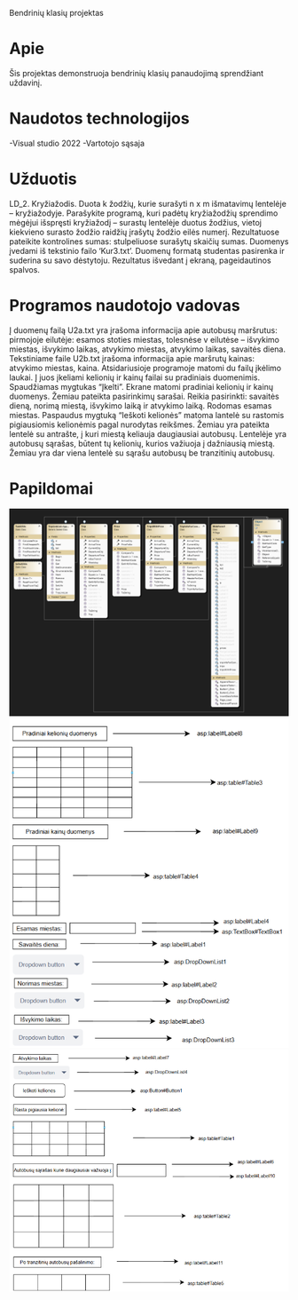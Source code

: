 Bendrinių klasių projektas

# Apie
Šis projektas demonstruoja bendrinių klasių panaudojimą sprendžiant uždavinį.

# Naudotos technologijos
-Visual studio 2022
-Vartotojo sąsaja

# Užduotis 
LD_2. Kryžiažodis.
Duota k žodžių, kurie surašyti n x m išmatavimų lentelėje – kryžiažodyje.
Parašykite programą, kuri padėtų kryžiažodžių sprendimo mėgėjui išspręsti kryžiažodį – surastų lentelėje duotus
žodžius, vietoj kiekvieno surasto žodžio raidžių įrašytų žodžio eilės numerį. Rezultatuose pateikite kontrolines
sumas: stulpeliuose surašytų skaičių sumas.
Duomenys įvedami iš tekstinio failo ‘Kur3.txt’. Duomenų formatą studentas pasirenka ir suderina su savo
dėstytoju. Rezultatus išvedant į ekraną, pageidautinos spalvos.

# Programos naudotojo vadovas
Į duomenų failą U2a.txt yra įrašoma informacija apie autobusų maršrutus: pirmojoje eilutėje: 
esamos stoties miestas, tolesnėse v eilutėse – išvykimo miestas, išvykimo laikas, atvykimo miestas, 
atvykimo laikas, savaitės diena. Tekstiniame faile U2b.txt įrašoma informacija apie maršrutų kainas: 
atvykimo miestas, kaina. Atsidariusioje programoje matomi du failų įkėlimo laukai. Į juos įkeliami 
kelionių ir kainų failai su pradiniais duomenimis. Spaudžiamas mygtukas “Įkelti”. Ekrane matomi 
pradiniai kelionių ir kainų duomenys. Žemiau pateikta pasirinkimų sarašai. Reikia pasirinkti: savaitės 
dieną, norimą miestą, išvykimo laiką ir atvykimo laiką. Rodomas esamas miestas. Paspaudus mygtuką 
“Ieškoti kelionės” matoma lantelė su rastomis pigiausiomis kelionėmis pagal nurodytas reikšmes. 
Žemiau yra pateikta lentelė su antrašte, į kuri miestą keliauja daugiausiai autobusų. Lentelėje yra 
autobusų sąrašas, būtent tų kelionių, kurios važiuoja į dažniausią miestą. Žemiau yra dar viena lentelė 
su sąrašu autobusų be tranzitinių autobusų.

# Papildomai

![Klasių diagrama](Images/ClassDiagram.png)
![Grafinės naudotojo sąsajos schema](Images/UI1.png)  
![Grafinės naudotojo sąsajos schema](Images/UI2.png) 